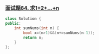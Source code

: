 ### [面试题64. 求1+2+…+n](https://leetcode-cn.com/problems/qiu-12n-lcof/)

```c++
class Solution {
public:
    int sumNums(int n) {
        bool x=(n>1)&&(n+=sumNums(n-1));
        return n;
    }
};
```

